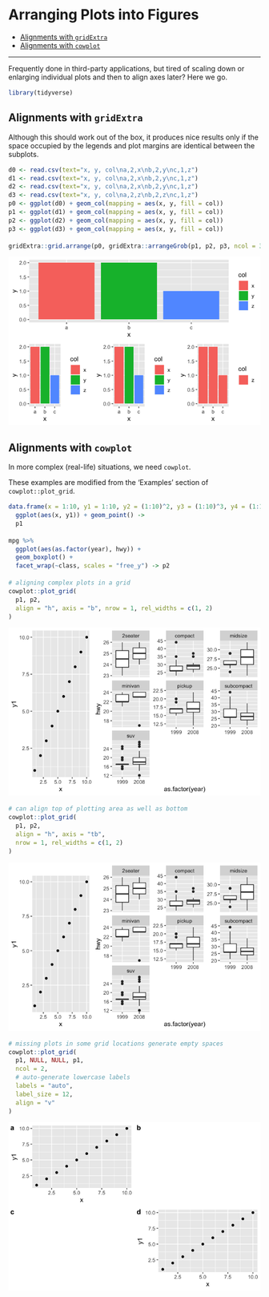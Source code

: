 Arranging Plots into Figures
================

  - [Alignments with `gridExtra`](#alignments-with-gridextra)
  - [Alignments with `cowplot`](#alignments-with-cowplot)

-----

Frequently done in third-party applications, but tired of scaling down
or enlarging individual plots and then to align axes later? Here we go.

``` r
library(tidyverse)
```

## Alignments with `gridExtra`

Although this should work out of the box, it produces nice results only
if the space occupied by the legends and plot margins are identical
between the subplots.

``` r
d0 <- read.csv(text="x, y, col\na,2,x\nb,2,y\nc,1,z")
d1 <- read.csv(text="x, y, col\na,2,x\nb,2,y\nc,1,z")
d2 <- read.csv(text="x, y, col\na,2,x\nb,2,y\nc,1,z")
d3 <- read.csv(text="x, y, col\na,2,z\nb,2,z\nc,1,z")
p0 <- ggplot(d0) + geom_col(mapping = aes(x, y, fill = col))
p1 <- ggplot(d1) + geom_col(mapping = aes(x, y, fill = col))
p2 <- ggplot(d2) + geom_col(mapping = aes(x, y, fill = col))
p3 <- ggplot(d3) + geom_col(mapping = aes(x, y, fill = col))

gridExtra::grid.arrange(p0, gridExtra::arrangeGrob(p1, p2, p3, ncol = 3), ncol = 1)
```

![](part_24-arranging_plots_files/figure-gfm/unnamed-chunk-2-1.png)<!-- -->

## Alignments with `cowplot`

In more complex (real-life) situations, we need `cowplot`.

These examples are modified from the ‘Examples’ section of
`cowplot::plot_grid`.

``` r
data.frame(x = 1:10, y1 = 1:10, y2 = (1:10)^2, y3 = (1:10)^3, y4 = (1:10)^4) %>% 
  ggplot(aes(x, y1)) + geom_point() ->
  p1

mpg %>% 
  ggplot(aes(as.factor(year), hwy)) +
  geom_boxplot() +
  facet_wrap(~class, scales = "free_y") -> p2

# aligning complex plots in a grid
cowplot::plot_grid(
  p1, p2,
  align = "h", axis = "b", nrow = 1, rel_widths = c(1, 2)
)
```

![](part_24-arranging_plots_files/figure-gfm/unnamed-chunk-3-1.png)<!-- -->

``` r
# can align top of plotting area as well as bottom
cowplot::plot_grid(
  p1, p2,
  align = "h", axis = "tb",
  nrow = 1, rel_widths = c(1, 2)
)
```

![](part_24-arranging_plots_files/figure-gfm/unnamed-chunk-3-2.png)<!-- -->

``` r
# missing plots in some grid locations generate empty spaces
cowplot::plot_grid(
  p1, NULL, NULL, p1,
  ncol = 2,
  # auto-generate lowercase labels
  labels = "auto",
  label_size = 12,
  align = "v"
)
```

![](part_24-arranging_plots_files/figure-gfm/unnamed-chunk-3-3.png)<!-- -->

